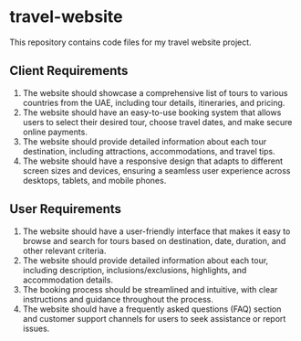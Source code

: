 # travel-website
This repository contains code files for my travel website project.

## Client Requirements

1. The website should showcase a comprehensive list of tours to various countries from the UAE, including tour details, itineraries, and pricing.
2. The website should have an easy-to-use booking system that allows users to select their desired tour, choose travel dates, and make secure online payments.
3. The website should provide detailed information about each tour destination, including attractions, accommodations, and travel tips.
4. The website should have a responsive design that adapts to different screen sizes and devices, ensuring a seamless user experience across desktops, tablets, and mobile phones.

## User Requirements

1. The website should have a user-friendly interface that makes it easy to browse and search for tours based on destination, date, duration, and other relevant criteria.
2. The website should provide detailed information about each tour, including description, inclusions/exclusions, highlights, and accommodation details.
3. The booking process should be streamlined and intuitive, with clear instructions and guidance throughout the process.
4. The website should have a frequently asked questions (FAQ) section and customer support channels for users to seek assistance or report issues.
